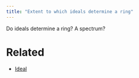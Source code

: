 ```yaml
---
title: "Extent to which ideals determine a ring"
---
```


      

Do ideals determine a ring? A spectrum?

# Related
- [Ideal](<notes/ntpy/Definitions/Ring theory/Ideal.md>)